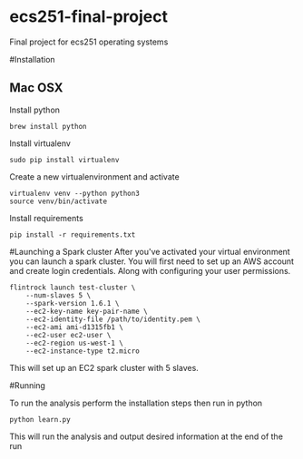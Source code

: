 # ecs251-final-project
Final project for ecs251 operating systems

#Installation
## Mac OSX
Install python

    brew install python

Install virtualenv

    sudo pip install virtualenv

Create a new virtualenvironment and activate

    virtualenv venv --python python3
    source venv/bin/activate

Install requirements

    pip install -r requirements.txt


#Launching a Spark cluster
After you've activated your virtual environment you can launch a spark cluster.
You will first need to set up an AWS account and create login credentials. Along
with configuring your user permissions.

    flintrock launch test-cluster \
        --num-slaves 5 \
        --spark-version 1.6.1 \
        --ec2-key-name key-pair-name \
        --ec2-identity-file /path/to/identity.pem \
        --ec2-ami ami-d1315fb1 \
        --ec2-user ec2-user \
        --ec2-region us-west-1 \
        --ec2-instance-type t2.micro

This will set up an EC2 spark cluster with 5 slaves.

#Running

To run the analysis perform the installation steps then run in python

    python learn.py

This will run the analysis and output desired information at the end of the run
